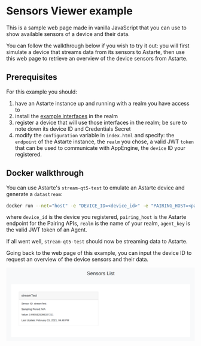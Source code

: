 # Sensors Viewer example

This is a sample web page made in vanilla JavaScript that you can use to show available sensors of a
device and their data.

You can follow the walkthrough below if you wish to try it out: you will first simulate a device
that streams data from its sensors to Astarte, then use this web page to retrieve an overview of the
device sensors from Astarte.

## Prerequisites

For this example you should:

1. have an Astarte instance up and running with a realm you have access to
2. install the [example interfaces](../../standard-interfaces/) in the realm
3. register a device that will use those interfaces in the realm; be sure to note down its device ID
   and Credentials Secret
4. modify the `configuration` variable in `index.html` and specify: the `endpoint` of the Astarte
   instance, the `realm` you chose, a valid JWT `token` that can be used to communicate with
   AppEngine, the `device` ID your registered.

## Docker walkthrough

You can use Astarte's `stream-qt5-test` to emulate an Astarte device and generate a `datastream`:

```sh
docker run --net="host" -e "DEVICE_ID=<device_id>" -e "PAIRING_HOST=<pairing_host>" -e "REALM=<realm>" -e "AGENT_KEY=<agent_key>" -e "IGNORE_SSL_ERRORS=true" astarte/astarte-stream-qt5-test:0.11.4
```

where `device_id` is the device you registered, `pairing_host` is the Astarte endpoint for the
Pairing APIs, `realm` is the name of your realm, `agent_key` is the valid JWT token of an Agent.

If all went well, `stream-qt5-test` should now be streaming data to Astarte.

Going back to the web page of this example, you can input the device ID to request an overview of
the device sensors and their data.

![Sensors Viewer example, requesting the overview of a device sensors and their data](../images/javascript-sensors-viewer-stream-test.png)
